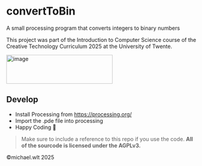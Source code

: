 # convertToBin
A small processing program that converts integers to binary numbers

This project was part of the Introduction to Computer Science course of the Creative Technology Curriculum 2025 at the University of Twente.

<img width="280" height="76" alt="image" src="https://github.com/user-attachments/assets/6d07d31b-f24f-4100-86fe-281d37a81bbd" />


## Develop
- Install Processing from https://processing.org/
- Import the .pde file into processing
- Happy Coding 🚀

> Make sure to include a reference to this repo if you use the code. **All of the sourcode is licensed under the AGPLv3.**

©michael.wlt 2025
